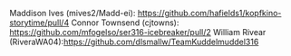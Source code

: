 Maddison Ives (mives2/Madd-ei): https://github.com/hafields1/kopfkino-storytime/pull/4
Connor Townsend (cjtowns): https://github.com/mfogelso/ser316-icebreaker/pull/2
William Rivear (RiveraWA04):https://github.com/dlsmallw/TeamKuddelmuddel316
